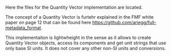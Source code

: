 
Here the files for the Quantity Vector implementation are located.

The concept of a Quantity Vector is furtehr explained in the FMF white paper on page 12 that can be found here https://github.com/ariegg/full-metadata_format.

This implementaiton is lightwheight in the sense as it allows to create Quantity Vector objects, access its components and get unit strings that use only base SI units. It does not cover any other non-SI units and conversions.
